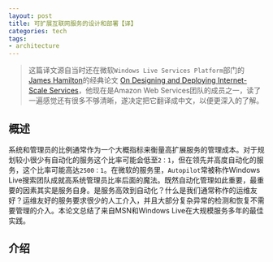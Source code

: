 ```yaml
---
layout: post
title: 可扩展互联网服务的设计和部署【译】
categories: tech
tags: 
- architecture
---
```


> 这篇译文源自当时还在微软`Windows Live Services Platform`部门的[James Hamilton](http://www.mvdirona.com/jrh/work/)的经典论文 [On Designing and Deploying Internet-Scale Services](https://www.usenix.org/legacy/event/lisa07/tech/full_papers/hamilton/hamilton_html/)，他现在是Amazon Web Services团队的成员之一，读了一遍感觉还有很多不够清晰，遂决定把它翻译成中文，以便更深入的了解。

## 概述

系统和管理员的比例通常作为一个大概指标来衡量高扩展服务的管理成本。对于规划较小很少有自动化的服务这个比率可能会低至`2：1`，但在领先并高度自动化的服务，这个比率可能高达`2500：1`。在微软的服务里，`Autopilot`常被称作Windows Live搜索团队成就高系统管理员比率后面的魔法。既然自动化管理如此重要，最重要的因素其实是服务自身。是服务高效到自动化？什么是我们通常称作的运维友好？运维友好的服务要求很少的人工介入，并且大部分复杂异常的检测和恢复不需要管理的介入。本论文总结了来自MSN和Windows Live在大规模服务多年的最佳实践。

## 介绍
